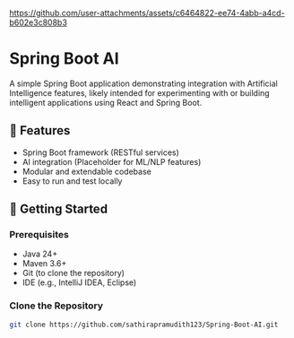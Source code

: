 

https://github.com/user-attachments/assets/c6464822-ee74-4abb-a4cd-b602e3c808b3

# Spring Boot AI

A simple Spring Boot application demonstrating integration with Artificial Intelligence features, likely intended for experimenting with or building intelligent applications using React and Spring Boot.

## 📌 Features

- Spring Boot framework (RESTful services)
- AI integration (Placeholder for ML/NLP features)
- Modular and extendable codebase
- Easy to run and test locally

## 🚀 Getting Started

### Prerequisites

- Java 24+
- Maven 3.6+
- Git (to clone the repository)
- IDE (e.g., IntelliJ IDEA, Eclipse)

### Clone the Repository

```bash
git clone https://github.com/sathirapramudith123/Spring-Boot-AI.git
```
